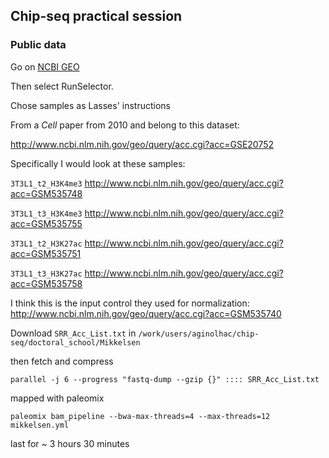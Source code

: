 ## Chip-seq practical session


### Public data



Go on [NCBI GEO](http://www.ncbi.nlm.nih.gov/sra?linkname=bioproject_sra_all&from_uid=125035)

Then select RunSelector.

Chose samples as Lasses' instructions

From a _Cell_ paper from 2010 and belong to this dataset:
 
http://www.ncbi.nlm.nih.gov/geo/query/acc.cgi?acc=GSE20752
 
Specifically I would look at these samples:
 
`3T3L1_t2_H3K4me3`
http://www.ncbi.nlm.nih.gov/geo/query/acc.cgi?acc=GSM535748
 
`3T3L1_t3_H3K4me3`
http://www.ncbi.nlm.nih.gov/geo/query/acc.cgi?acc=GSM535755
 
`3T3L1_t2_H3K27ac`
http://www.ncbi.nlm.nih.gov/geo/query/acc.cgi?acc=GSM535751
 
`3T3L1_t3_H3K27ac`
http://www.ncbi.nlm.nih.gov/geo/query/acc.cgi?acc=GSM535758
 
I think this is the input control they used for normalization:
http://www.ncbi.nlm.nih.gov/geo/query/acc.cgi?acc=GSM535740


Download `SRR_Acc_List.txt` in `/work/users/aginolhac/chip-seq/doctoral_school/Mikkelsen`

then fetch and compress

`parallel -j 6 --progress "fastq-dump --gzip {}" :::: SRR_Acc_List.txt`

mapped with paleomix

`paleomix bam_pipeline --bwa-max-threads=4 --max-threads=12 mikkelsen.yml`

last for ~ 3 hours 30 minutes

